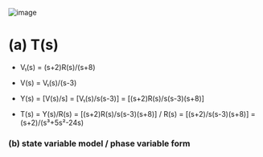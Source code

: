 ![image](https://github.com/moonsungang/homework-solution/assets/144924760/8d3166f9-53f2-41da-878f-533ea56913c5)

# (a) T(s)

- V₁(s) = (s+2)R(s)/(s+8)  

- V(s) = V₁(s)/(s-3)  

- Y(s) = [V(s)/s] = [V₁(s)/s(s-3)] = [(s+2)R(s)/s(s-3)(s+8)]  

- T(s) = Y(s)/R(s) =  [(s+2)R(s)/s(s-3)(s+8)] / R(s) =  [(s+2)/s(s-3)(s+8)] = (s+2)/(s³+5s²-24s)

### (b) state variable model / phase variable form
